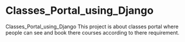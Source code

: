 # Classes_Portal_using_Django
Classes_Portal_using_Django
This project is about classes portal where people can see and book there courses according to there requirement.

